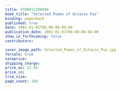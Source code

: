 ```yaml
---
title: 9780811208994
book_title: "Selected Poems of Octavio Paz"
binding: paperback
published: true
date: 2001-01-01T06:00:00-04:00
publication_date: 2001-01-01T06:00:00-04:00
show_in_forthcoming: false
contributors:

cover_image_path: Selected_Poems_of_Octavio_Paz.jpg
forsale: true
saleprice:
shipping_charge:
price_us: 12.95
price_cn:
trim_size:
page_count: 160
---
```


